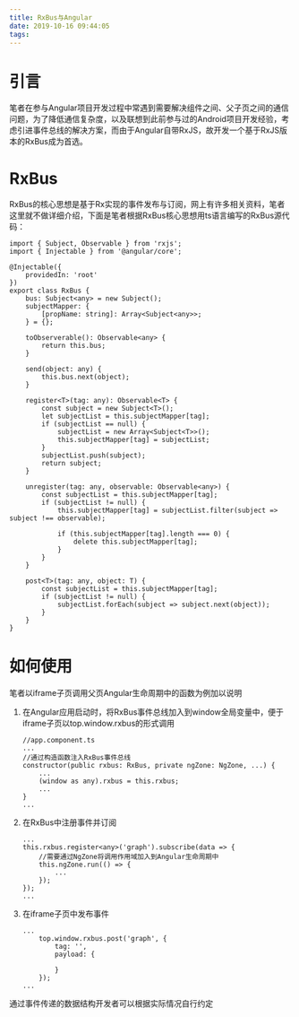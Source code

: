 ```yaml
---
title: RxBus与Angular
date: 2019-10-16 09:44:05
tags:
---
```


# 引言
笔者在参与Angular项目开发过程中常遇到需要解决组件之间、父子页之间的通信问题，为了降低通信复杂度，以及联想到此前参与过的Android项目开发经验，考虑引进事件总线的解决方案，而由于Angular自带RxJS，故开发一个基于RxJS版本的RxBus成为首选。

# RxBus
RxBus的核心思想是基于Rx实现的事件发布与订阅，网上有许多相关资料，笔者这里就不做详细介绍，下面是笔者根据RxBus核心思想用ts语言编写的RxBus源代码：
```
import { Subject, Observable } from 'rxjs';
import { Injectable } from '@angular/core';

@Injectable({
    providedIn: 'root'
})
export class RxBus {
    bus: Subject<any> = new Subject();
    subjectMapper: {
        [propName: string]: Array<Subject<any>>;
    } = {};

    toObserverable(): Observable<any> {
        return this.bus;
    }

    send(object: any) {
        this.bus.next(object);
    }

    register<T>(tag: any): Observable<T> {
        const subject = new Subject<T>();
        let subjectList = this.subjectMapper[tag];
        if (subjectList == null) {
            subjectList = new Array<Subject<T>>();
            this.subjectMapper[tag] = subjectList;
        }
        subjectList.push(subject);
        return subject;
    }

    unregister(tag: any, observable: Observable<any>) {
        const subjectList = this.subjectMapper[tag];
        if (subjectList != null) {
            this.subjectMapper[tag] = subjectList.filter(subject => subject !== observable);

            if (this.subjectMapper[tag].length === 0) {
                delete this.subjectMapper[tag];
            }
        }
    }

    post<T>(tag: any, object: T) {
        const subjectList = this.subjectMapper[tag];
        if (subjectList != null) {
            subjectList.forEach(subject => subject.next(object));
        }
    }
}
```

# 如何使用
笔者以iframe子页调用父页Angular生命周期中的函数为例加以说明

1. 在Angular应用启动时，将RxBus事件总线加入到window全局变量中，便于iframe子页以top.window.rxbus的形式调用
    ```
    //app.component.ts
    ...
    //通过构造函数注入RxBus事件总线
    constructor(public rxbus: RxBus, private ngZone: NgZone, ...) {
        ...
        (window as any).rxbus = this.rxbus;
        ...
    }
    ...
    ```
2. 在RxBus中注册事件并订阅
    ```
    ...
    this.rxbus.register<any>('graph').subscribe(data => {
        //需要通过NgZone将调用作用域加入到Angular生命周期中
        this.ngZone.run(() => {
            ...
        });
    });
    ...
    ```
3. 在iframe子页中发布事件
    ```
    ...
        top.window.rxbus.post('graph', {
            tag: '',
            payload: {

            }
        });
    ...
    ```
通过事件传递的数据结构开发者可以根据实际情况自行约定
